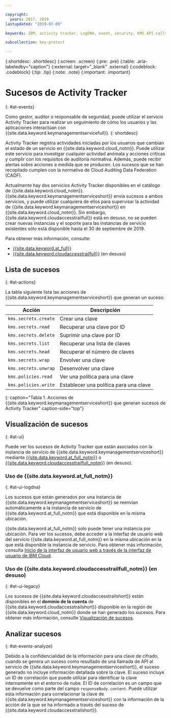 ```yaml
---

copyright:
  years: 2017, 2019
lastupdated: "2019-07-09"

keywords: IBM, activity tracker, LogDNA, event, security, KMS API calls, monitor KMS events

subcollection: key-protect

---
```


{:shortdesc: .shortdesc}
{:screen: .screen}
{:pre: .pre}
{:table: .aria-labeledby="caption"}
{:external: target="_blank" .external}
{:codeblock: .codeblock}
{:tip: .tip}
{:note: .note}
{:important: .important}

<!-- Include your AT events file in the Reference nav group in your toc file. -->

<!-- Make sure that the AT events file has the H1 ID set to: {: #at_events} -->

# Sucesos de Activity Tracker
{: #at-events}

Como gestor, auditor o responsable de seguridad, puede utilizar el servicio Activity Tracker para realizar un seguimiento de cómo los usuarios y las aplicaciones interactúan con {{site.data.keyword.keymanagementservicefull}}.
{: shortdesc}

<!-- There are multiple scenarios depending on which version of Activity Tracker is enabled in your service. Choose the scenario that best suits your service, and delete the other ones.--> 

<!-- Scenario 3. Add if your service is AT-enabled for IBM Cloud Activity Tracker with LogDNA and also for IBM Cloud Activity Tracker  -->

Activity Tracker registra actividades iniciadas por los usuarios que cambian el estado de un servicio en {{site.data.keyword.cloud_notm}}. Puede utilizar este servicio para investigar cualquier actividad anómala y acciones críticas y cumplir con los requisitos de auditoría normativa. Además, puede recibir alertas sobre acciones a medida que se producen. Los sucesos que se han recopilado cumplen con la normativa de Cloud Auditing Data Federation (CADF). 

Actualmente hay dos servicios Activity Tracker disponibles en el catálogo de {{site.data.keyword.cloud_notm}}. {{site.data.keyword.keymanagementserviceshort}} envía sucesos a ambos servicios, y puede utilizar cualquiera de ellos para supervisar la actividad de {{site.data.keyword.keymanagementserviceshort}} en {{site.data.keyword.cloud_notm}}. Sin embargo, {{site.data.keyword.cloudaccesstrailfull}} está en desuso, no se pueden crear nuevas instancias y el soporte para las instancias de servicio existentes sólo está disponible hasta el 30 de septiembre de 2019.

Para obtener más información, consulte:
* [{{site.data.keyword.at_full}}](/docs/services/Activity-Tracker-with-LogDNA?topic=logdnaat-getting-started#getting-started)
* [{{site.data.keyword.cloudaccesstrailfull}}](/docs/services/cloud-activity-tracker?topic=cloud-activity-tracker-getting-started) (en desuso)

<!-- If you have multiple events that might not be related, you can create different sections to group them. -->

## Lista de sucesos
{: #at-actions}

La tabla siguiente lista las acciones de {{site.data.keyword.keymanagementserviceshort}} que generan un suceso:

| Acción                   | Descripción                 |
| ------------------------ | --------------------------- |
| `kms.secrets.create`     | Crear una clave                |
| `kms.secrets.read`       | Recuperar una clave por ID        |
| `kms.secrets.delete`     | Suprimir una clave por ID          |
| `kms.secrets.list`       | Recuperar una lista de claves     |
| `kms.secrets.head`       | Recuperar el número de claves |
| `kms.secrets.wrap`       | Envolver una clave                  |
| `kms.secrets.unwrap`     | Desenvolver una clave                |
| `kms.policies.read`      | Ver una política para una clave     |
| `kms.policies.write`     | Establecer una política para una clave      |
{: caption="Tabla 1. Acciones de {{site.data.keyword.keymanagementserviceshort}} que generan sucesos de Activity Tracker" caption-side="top"}

## Visualización de sucesos
{: #at-ui}

Puede ver los sucesos de Activity Tracker que están asociados con la instancia de servicio de {{site.data.keyword.keymanagementserviceshort}} mediante [{{site.data.keyword.at_full_notm}}](/docs/services/Activity-Tracker-with-LogDNA?topic=logdnaat-getting-started#getting-started) o [{{site.data.keyword.cloudaccesstrailfull_notm}}](/docs/services/cloud-activity-tracker?topic=cloud-activity-tracker-getting-started) (en desuso).

<!-- As in the previous section, there are multiple scenarios depending on which version of Activity Tracker is enabled in your service. Choose the scenario that best suits your service, and delete the other ones. --> 

<!-- Scenario 3: If your service is AT-enabled for IBM Cloud Activity Tracker with LogDNA and also for IBM Cloud Activity Tracker, add the information that is relevant from scenario 1 and scenario 2. -->

<!-- Option 2: Location based service: A location-based service generates events in the same location where the service instance is provisioned. For example, Certificate Manager. -->

### Uso de {{site.data.keyword.at_full_notm}}
{: #at-ui-logdna}

Los sucesos que están generados por una instancia de {{site.data.keyword.keymanagementserviceshort}} se reenvían automáticamente a la instancia de servicio de {{site.data.keyword.at_full_notm}} que está disponible en la misma ubicación. 

{{site.data.keyword.at_full_notm}} solo puede tener una instancia por ubicación. Para ver los sucesos, debe acceder a la interfaz de usuario web del servicio {{site.data.keyword.at_full_notm}} en la misma ubicación en la que está disponible la instancia de servicio. Para obtener más información, consulta [Inicio de la interfaz de usuario web a través de la interfaz de usuario de IBM Cloud](/docs/services/Activity-Tracker-with-LogDNA?topic=logdnaat-launch#launch_step2).

<!-- Option 2: Add the following sentence if your service sends events to the account domain. -->

### Uso de {{site.data.keyword.cloudaccesstrailfull_notm}} (en desuso)
{: #at-ui-legacy}

Los sucesos de {{site.data.keyword.cloudaccesstrailshort}} están disponibles en el **dominio de la cuenta** de {{site.data.keyword.cloudaccesstrailshort}} disponible en la región de {{site.data.keyword.cloud_notm}} donde se han generado los sucesos. Para obtener más información, consulte [Visualización de sucesos](/docs/services/cloud-activity-tracker/how-to/manage-events-ui?topic=cloud-activity-tracker-getting-started#gs_step4).


## Analizar sucesos
{: #at-events-analyze}

<!-- Provide information about the events in your service that add additional information in requestData and responseData. See the IAM Events topic for a sample topic that includes this section: https://cloud.ibm.com/docs/services/Activity-Tracker-with-LogDNA?topic=logdnaat-at_events_iam.  -->

Debido a la confidencialidad de la información para una clave de cifrado, cuando se genera un suceso como resultado de una llamada de API al servicio de {{site.data.keyword.keymanagementserviceshort}}, el suceso generado no incluye información detallada sobre la clave. El suceso incluye un ID de correlación que puede utilizar para identificar la clave internamente en el entorno de nube. El ID de correlación es un campo que se devuelve como parte del campo `responseBody.content`. Puede utilizar esta información para correlacionar la clave de {{site.data.keyword.keymanagementserviceshort}} con la información de la acción de la que se ha informado a través del suceso de {{site.data.keyword.cloudaccesstrailshort}}.
